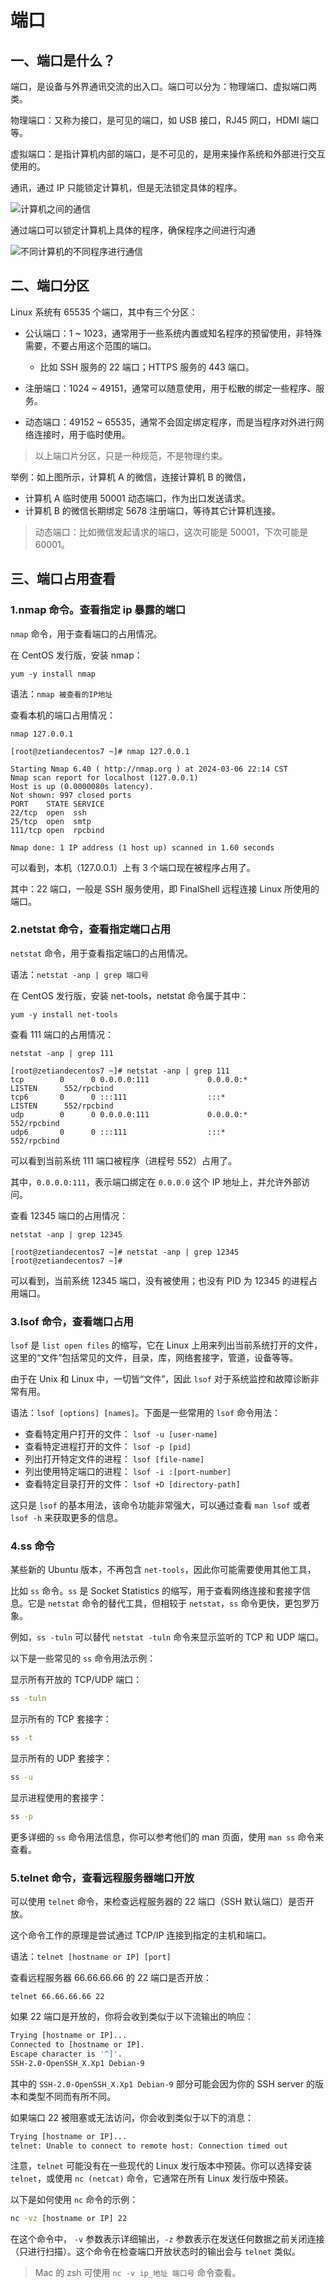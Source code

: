 # 端口

## 一、端口是什么？

端口，是设备与外界通讯交流的出入口。端口可以分为：物理端口、虚拟端口两类。

物理端口：又称为接口，是可见的端口，如 USB 接口，RJ45 网口，HDMI 端口等。

虚拟端口：是指计算机内部的端口，是不可见的，是用来操作系统和外部进行交互使用的。

通讯，通过 IP 只能锁定计算机，但是无法锁定具体的程序。

![计算机之间的通信](NoteAssets/计算机之间的通信.png)

通过端口可以锁定计算机上具体的程序，确保程序之间进行沟通

![不同计算机的不同程序进行通信](NoteAssets/不同计算机的不同程序进行通信.png)

## 二、端口分区

Linux 系统有 65535 个端口，其中有三个分区：

- 公认端口：1 ~ 1023，通常用于一些系统内置或知名程序的预留使用，非特殊需要，不要占用这个范围的端口。
  - 比如 SSH 服务的 22 端口；HTTPS 服务的 443 端口。

- 注册端口：1024 ~ 49151，通常可以随意使用，用于松散的绑定一些程序、服务。
- 动态端口：49152 ~ 65535，通常不会固定绑定程序，而是当程序对外进行网络连接时，用于临时使用。

> 以上端口片分区，只是一种规范，不是物理约束。

举例：如上图所示，计算机 A 的微信，连接计算机 B 的微信，

- 计算机 A 临时使用 50001 动态端口，作为出口发送请求。
- 计算机 B 的微信长期绑定 5678 注册端口，等待其它计算机连接。

> 动态端口：比如微信发起请求的端口，这次可能是 50001，下次可能是 60001。

## 三、端口占用查看

### 1.nmap 命令。查看指定 ip 暴露的端口

`nmap` 命令，用于查看端口的占用情况。

在 CentOS 发行版，安装 nmap：

```shell
yum -y install nmap
```

语法：`nmap 被查看的IP地址`

查看本机的端口占用情况：

```shell
nmap 127.0.0.1
```

```shell
[root@zetiandecentos7 ~]# nmap 127.0.0.1

Starting Nmap 6.40 ( http://nmap.org ) at 2024-03-06 22:14 CST
Nmap scan report for localhost (127.0.0.1)
Host is up (0.0000080s latency).
Not shown: 997 closed ports
PORT    STATE SERVICE
22/tcp  open  ssh
25/tcp  open  smtp
111/tcp open  rpcbind

Nmap done: 1 IP address (1 host up) scanned in 1.60 seconds
```

可以看到，本机（127.0.0.1）上有 3 个端口现在被程序占用了。

其中：22 端口，一般是 SSH 服务使用，即 FinalShell 远程连接 Linux 所使用的端口。

### 2.netstat 命令，查看指定端口占用

`netstat` 命令，用于查看指定端口的占用情况。

语法：`netstat -anp | grep 端口号`

在 CentOS 发行版，安装 net-tools，netstat 命令属于其中：

```shell
yum -y install net-tools
```

查看 111 端口的占用情况：

```shell
netstat -anp | grep 111
```

```shell
[root@zetiandecentos7 ~]# netstat -anp | grep 111
tcp        0      0 0.0.0.0:111             0.0.0.0:*               LISTEN      552/rpcbind
tcp6       0      0 :::111                  :::*                    LISTEN      552/rpcbind
udp        0      0 0.0.0.0:111             0.0.0.0:*                           552/rpcbind
udp6       0      0 :::111                  :::*                                552/rpcbind
```

可以看到当前系统 111 端口被程序（进程号 552）占用了。

其中，`0.0.0.0:111`，表示端口绑定在 `0.0.0.0` 这个 IP 地址上，并允许外部访问。

查看 12345 端口的占用情况：

```shell
netstat -anp | grep 12345
```

```shell
[root@zetiandecentos7 ~]# netstat -anp | grep 12345
[root@zetiandecentos7 ~]#
```

可以看到，当前系统 12345 端口，没有被使用；也没有 PID 为 12345 的进程占用端口。

### 3.lsof 命令，查看端口占用

`lsof` 是 `list open files` 的缩写，它在 Linux 上用来列出当前系统打开的文件，这里的“文件”包括常见的文件，目录，库，网络套接字，管道，设备等等。

由于在 Unix 和 Linux 中，一切皆“文件”，因此 `lsof` 对于系统监控和故障诊断非常有用。

语法：`lsof [options] [names]`。下面是一些常用的 `lsof` 命令用法：

- 查看特定用户打开的文件： `lsof -u [user-name]`
- 查看特定进程打开的文件： `lsof -p [pid]`
- 列出打开特定文件的进程： `lsof [file-name]`
- 列出使用特定端口的进程： `lsof -i :[port-number]`
- 查看特定目录打开的文件： `lsof +D [directory-path]`

这只是 `lsof` 的基本用法，该命令功能非常强大，可以通过查看 `man lsof` 或者 `lsof -h` 来获取更多的信息。

### 4.ss 命令

某些新的 Ubuntu 版本，不再包含 `net-tools`，因此你可能需要使用其他工具，

比如 `ss` 命令。`ss` 是 Socket Statistics 的缩写，用于查看网络连接和套接字信息。它是 `netstat` 命令的替代工具，但相较于 `netstat`，`ss` 命令更快，更包罗万象。

例如，`ss -tuln` 可以替代  `netstat -tuln` 命令来显示监听的 TCP 和 UDP 端口。

以下是一些常见的 `ss` 命令用法示例：

显示所有开放的 TCP/UDP 端口：

```bash
ss -tuln
```

显示所有的 TCP 套接字：

```bash
ss -t
```

显示所有的 UDP 套接字：

```bash
ss -u
```

显示进程使用的套接字：

```bash
ss -p
```

更多详细的 `ss` 命令用法信息，你可以参考他们的 man 页面，使用 `man ss` 命令来查看。

### 5.telnet 命令，查看远程服务器端口开放

可以使用 `telnet` 命令，来检查远程服务器的 22 端口（SSH 默认端口）是否开放。

这个命令工作的原理是尝试通过 TCP/IP 连接到指定的主机和端口。

语法：`telnet [hostname or IP] [port]`

查看远程服务器 66.66.66.66 的 22 端口是否开放：

```shell
telnet 66.66.66.66 22
```

如果 22 端口是开放的，你将会收到类似于以下流输出的响应：

```bash
Trying [hostname or IP]...
Connected to [hostname or IP].
Escape character is '^]'.
SSH-2.0-OpenSSH_X.Xp1 Debian-9
```

其中的 `SSH-2.0-OpenSSH_X.Xp1 Debian-9` 部分可能会因为你的 SSH server 的版本和类型不同而有所不同。

如果端口 22 被阻塞或无法访问，你会收到类似于以下的消息：

```bash
Trying [hostname or IP]...
telnet: Unable to connect to remote host: Connection timed out
```

注意，`telnet` 可能没有在一些现代的 Linux 发行版本中预装。你可以选择安装 `telnet`，或使用 `nc (netcat)` 命令，它通常在所有 Linux 发行版中预装。

以下是如何使用 `nc` 命令的示例：

```bash
nc -vz [hostname or IP] 22
```

在这个命令中， `-v` 参数表示详细输出，`-z` 参数表示在发送任何数据之前关闭连接（只进行扫描）。这个命令在检查端口开放状态时的输出会与 `telnet` 类似。

> Mac 的 zsh 可使用 `nc -v ip_地址 端口号` 命令查看。
